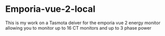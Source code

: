# Emporia-vue-2-local
This is my work on a Tasmota deiver for the emporia vue 2 energy monitor allowing you to monitor up to 16 CT monitors and up to 3 phase power
